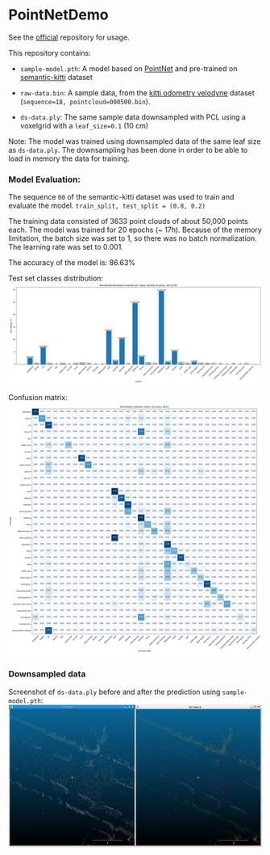 # PointNetDemo

See the [official](https://github.com/KASCedric/PointNet/blob/main/README.md#Usage) repository for usage.

This repository contains:

- `sample-model.pth`: A model based on [PointNet](https://arxiv.org/abs/1612.00593) and pre-trained on [semantic-kitti](http://www.semantic-kitti.org/) dataset 

- `raw-data.bin`: A sample data, from the [kitti odometry velodyne](http://www.cvlibs.net/datasets/kitti/eval_odometry.php) dataset (`sequence=18, pointcloud=000500.bin`).

- `ds-data.ply`: The same sample data downsampled with PCL using a voxelgrid with a `leaf_size=0.1` (10 cm)

Note: The model was trained using downsampled data of the same leaf size as `ds-data.ply`. 
The downsampling has been done in order to be able to load in memory the data for training.

### Model Evaluation:
The sequence `00` of the semantic-kitti dataset was used to train and evaluate the model.
`train_split, test_split = (0.8, 0.2)`

The training data consisted of 3633 point clouds of about 50,000 points each.
The model was trained for 20 epochs (~ 17h). 
Because of the memory limitation, the batch size was set to 1, so there was no batch normalization. 
The learning rate was set to 0.001.

The accuracy of the model is: 86.63% 

Test set classes distribution:
![Classes distribution](misc/summary.png)

Confusion matrix:
![Confusion matrix](misc/matrix.png)

### Downsampled data
Screenshot of `ds-data.ply` before and after the prediction using `sample-model.pth`:
![Confusion matrix](misc/prediction.png)

